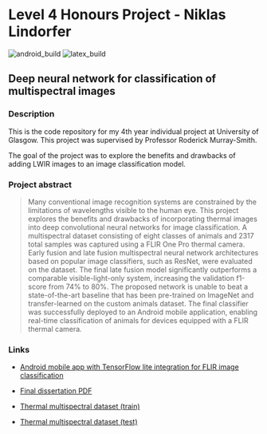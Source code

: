 # Level 4 Honours Project - Niklas Lindorfer

![android_build](https://github.com/Lindronics/flir_app/workflows/Android%20CI/badge.svg)
![latex_build](https://github.com/Lindronics/honours_project/workflows/latex_build/badge.svg)

## Deep neural network for classification of multispectral images

### Description

This is the code repository for my 4th year individual project at University of Glasgow. This project was supervised by Professor Roderick Murray-Smith.

The goal of the project was to explore the benefits and drawbacks of adding LWIR images to an image classification model.

### Project abstract

> Many conventional image recognition systems are constrained by the limitations of wavelengths visible to the human eye. This project explores the benefits and drawbacks of incorporating thermal images into deep convolutional neural networks for image classification. A multispectral dataset consisting of eight classes of animals and 2317 total samples was captured using a FLIR One Pro thermal camera. Early fusion and late fusion multispectral neural network architectures based on popular image classifiers, such as ResNet, were evaluated on the dataset. The final late fusion model significantly outperforms a comparable visible-light-only system, increasing the validation f1-score from 74% to 80%. The proposed network is unable to beat a state-of-the-art baseline that has been pre-trained on ImageNet and transfer-learned on the custom animals dataset. The final classifier was successfully deployed to an Android mobile application, enabling real-time classification of animals for devices equipped with a FLIR thermal camera.

### Links

* [Android mobile app with TensorFlow lite integration for FLIR image classification](https://github.com/Lindronics/flir_app)

* [Final dissertation PDF](https://1drv.ms/b/s!Aqti0IlhBpFWjocLSKY5smKcBremig)

* [Thermal multispectral dataset (train)](https://onedrive.live.com/download?cid=5691066189D062AB&resid=5691066189D062AB%21228411&authkey=AJU0tToSBvEZhoE)

* [Thermal multispectral dataset (test)](https://onedrive.live.com/download?cid=5691066189D062AB&resid=5691066189D062AB%21228406&authkey=AGp0d2eYzTqKt1s)
